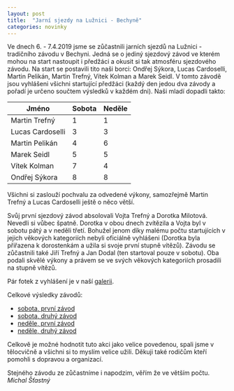 ```yaml
---
layout: post
title:  "Jarní sjezdy na Lužnici - Bechyně"
categories: novinky
---
```


Ve dnech 6. - 7.4.2019 jsme se zůčastnili jarních sjezdů na Lužnici - tradičního závodu v Bechyni. Jedná se o jediný sjezdový závod ve kterém mohou na start nastoupit i předžáci a okusit si tak atmosféru sjezdového závodu. Na start se postavili tito naši borci: Ondřej Sýkora, Lucas Cardoselli, Martin Pelikán, Martin Trefný, Vítek Kolman a Marek Seidl. V tomto závodě jsou vyhlášeni všichni startující předžáci (každý den jedou dva závody a pořadí je určeno součtem výsledků v každém dni). Naši mladí dopadli takto:

| Jméno | Sobota | Neděle |
|-------|--------|--------|
| Martin Trefný | 1 | 1 |
| Lucas Cardoselli | 3 | 3 |
| Martin Pelikán | 4 | 6 |
| Marek Seidl | 5 | 5 |
| Vítek Kolman | 7 | 4 |
| Ondřej Sýkora | 8 | 8 |

Všichni si zaslouží pochvalu za odvedené výkony, samozřejmě Martin Trefný a Lucas Cardoselli ještě o něco větší.

Svůj první sjezdový závod absolovali Vojta Trefný a Dorotka Milotová. Nevedli si vůbec špatně. Dorotka v obou dnech zvítězila a Vojta byl v sobotu pátý a v neděli třetí. Bohužel jenom díky malému počtu startujících v jejich věkových kategoriích nebyli oficiálně vyhlášeni (Dorotka byla přiřazena k dorostenkám a užila si svoje první stupně vítězů). Závodu se zůčastnili také Jiří Trefný a Jan Dodal (ten startoval pouze v sobotu). Oba podali skvělé výkony a právem se ve svých věkových kategoriích prosadili na stupně vítězů.

Pár fotek z vyhlášení je v naší [galerii](/galerie.html).

Celkové výsledky závodů:
- [sobota, první závod](https://cskdv.kanoe.cz/vysledky-cskdv/2019/pdf-2019-12-8404-1555486821.pdf)
- [sobota, druhý závod](https://cskdv.kanoe.cz/vysledky-cskdv/2019/pdf-2019-13-8403-1555486831.pdf)
- [neděle, první závod](https://cskdv.kanoe.cz/vysledky-cskdv/2019/pdf-2019-14-8405-1555486841.pdf)
- [neděle, druhý závod](https://cskdv.kanoe.cz/vysledky-cskdv/2019/pdf-2019-15-8406-1555486856.pdf)

Celkově je možné hodnotit tuto akci jako velice povedenou, spali jsme v tělocvičně a všichni si to myslím velice užili. Děkuji také rodičům kteří pomohli s dopravou a organizací.

Stejného závodu ze zůčastníme i napodzim, věřím že ve větším počtu.<br>
<i>Michal Šťastný</i>